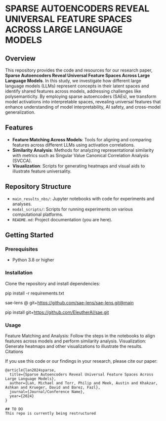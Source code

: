 # SPARSE AUTOENCODERS REVEAL UNIVERSAL FEATURE SPACES ACROSS LARGE LANGUAGE MODELS

## Overview
This repository provides the code and resources for our research paper, **Sparse Autoencoders Reveal Universal Feature Spaces Across Large Language Models**. In this study, we investigate how different large language models (LLMs) represent concepts in their latent spaces and identify shared features across models, addressing challenges like polysemanticity. By employing sparse autoencoders (SAEs), we transform model activations into interpretable spaces, revealing universal features that enhance understanding of model interpretability, AI safety, and cross-model generalization.

## Features
- **Feature Matching Across Models**: Tools for aligning and comparing features across different LLMs using activation correlations.
- **Similarity Analysis**: Methods for analyzing representational similarity with metrics such as Singular Value Canonical Correlation Analysis (SVCCA).
- **Visualization**: Scripts for generating heatmaps and visual aids to illustrate feature universality.

## Repository Structure
- `main_results_nbs/`: Jupyter notebooks with code for experiments and analyses.
- `modal_scripts/`: Scripts for running experiments on various computational platforms.
- `README.md`: Project documentation (you are here).

## Getting Started
### Prerequisites
- Python 3.8 or higher

### Installation
Clone the repository and install dependencies:

pip install -r requirements.txt

sae-lens @ git+https://github.com/sae-lens/sae-lens.git@main

pip install git+https://github.com/EleutherAI/sae.git

### Usage
Feature Matching and Analysis: Follow the steps in the notebooks to align features across models and perform similarity analysis.
Visualization: Generate heatmaps and other visualizations to illustrate the results.
Citations

If you use this code or our findings in your research, please cite our paper:

```
@article{lan2024sparse,
  title={Sparse Autoencoders Reveal Universal Feature Spaces Across Large Language Models},
  author={Lan, Michael and Torr, Philip and Meek, Austin and Khakzar, Ashkan and Krueger, David and Barez, Fazl},
  journal={Journal/Conference Name},
  year={2024}
}

## TO DO
This repo is currently being restructured